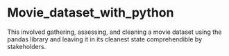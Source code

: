 # Movie_dataset_with_python
This involved gathering, assessing, and cleaning a movie dataset using the pandas library and leaving it in its cleanest state comprehendible by stakeholders.
